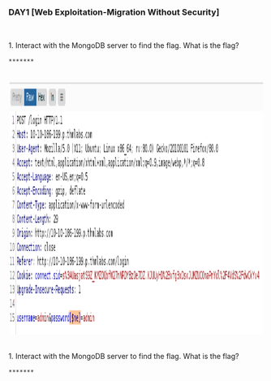 <h3 align="left">DAY1 [Web Exploitation-Migration Without Security]
</h3>
<br>
<p align="left">1. Interact with the MongoDB server to find the flag. What is the flag?<p>
  
```
*******
```
<br>
  <center><img width="500" height="500" alt="Your internet speed sucks" src="11ebe0504325632b2690ebb147fdcf58.png"></img></center>
  <br>
<p align="left">1. Interact with the MongoDB server to find the flag. What is the flag?<p>
  
```
*******
```

